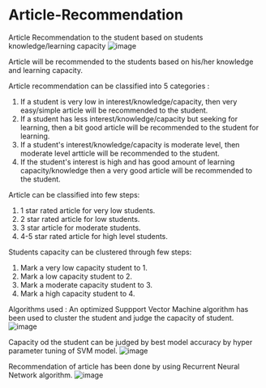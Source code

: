 # Article-Recommendation
Article Recommendation to the student based on students knowledge/learning capacity
![image](https://user-images.githubusercontent.com/78382164/176204008-955d31eb-6967-40b5-b556-4800369440fe.png)

Article will be recommended to the students based on his/her knowledge and learning capacity. 

Article recommendation can be classified into 5 categories :
1. If a student is very low in interest/knowledge/capacity, then very easy/simple article will be recommended to the student.
2. If a student has less interest/knowledge/capacity but seeking for learning, then a bit good article will be recommended to the student for learning.
3. If a student's interest/knowledge/capacity is moderate level, then moderate level artticle will be recommended to the student.
4. If the student's interest is high and has good amount of learning capacity/knowledge then a very good article will be recommended to the student.

Article can be classified into few steps: 
1. 1 star rated article for very low students.
2. 2 star rated article for low students.
3. 3 star article for moderate students.
4. 4-5 star rated article for high level students. 

Students capacity can be clustered through few steps: 
1. Mark a very low capacity student to 1.
2. Mark a low capacity student to 2.
3. Mark a moderate capacity student to 3.
4. Mark a high capacity student to 4.

Algorithms used : 
An optimized Suppport Vector Machine algorithm has been used to cluster the student and judge the capacity of student. 
![image](https://user-images.githubusercontent.com/78382164/176206665-7f7b8c51-e63f-40cc-93d4-d30de3a098ed.png)

Capacity od the student can be judged by best model accuracy by hyper parameter tuning of SVM model. 
![image](https://user-images.githubusercontent.com/78382164/176206985-d43b66e7-0cb3-4a5a-a4fc-cfc175392c43.png)


Recommendation of article has been done by using Recurrent Neural Network algorithm. 
![image](https://user-images.githubusercontent.com/78382164/176207264-9b916ed4-ff1f-441d-8a53-a3e4d2024fc0.png)



